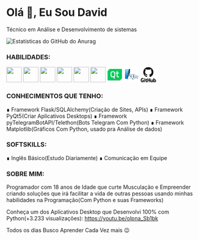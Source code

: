 # Olá 👋, Eu Sou David 
Técnico em Análise e Desenvolvimento de sistemas

![Estatísticas do GitHub do Anurag](https://github-readme-stats.vercel.app/api?username=davideduardotech&show_icons=true&theme=highcontrast)




### HABILIDADES:

<img src="https://img.icons8.com/color/48/000000/python--v1.png" width="40" height="40"/> <img src="https://img.icons8.com/color/48/000000/html-5--v1.png" width="40" height="40"/> <img src="https://img.icons8.com/color/48/000000/css3.png" width="40" height="40"/> <img src="https://img.icons8.com/color/48/000000/mysql-logo.png" width="40" height="40"/> <img src="https://img.icons8.com/ios/50/000000/flask.png" width="40" height="40"/> <img src="https://img.icons8.com/color/48/000000/bootstrap.png" width="40" height="40"/> <img src="images/qt_design.svg" width="40" height="40"/> <img src="images/sqlite.svg" width="40" height="40"/> <img src="images/github.svg" width="40" height="40"/> 
 


### CONHECIMENTOS QUE TENHO:

∎ Framework Flask/SQLAlchemy(Criação de Sites, APIs)
∎ Framework PyQt5(Criar Aplicativos Desktops)
∎ Framework pyTelegramBotAPI/Telethon(Bots Telegram Com Python)
∎ Framework Matplotlib(Gráficos Com Python, usado pra Análise de dados)



### SOFTSKILLS:

∎ Inglês Básico(Estudo Diariamente)
∎ Comunicação em Equipe

 
### SOBRE MIM:
Programador com 18 anos de Idade que curte Musculação e Empreender criando soluções que irá facilitar a vida de outras pessoas usando minhas habilidades na Programação(Com Python e suas Frameworks)




Conheça um dos Aplicativos Desktop que Desenvolvi 100% com Python(+3.233 visualizações): https://youtu.be/olpna_Sb1bk


Todos os dias Busco Aprender Cada Vez mais 😉

